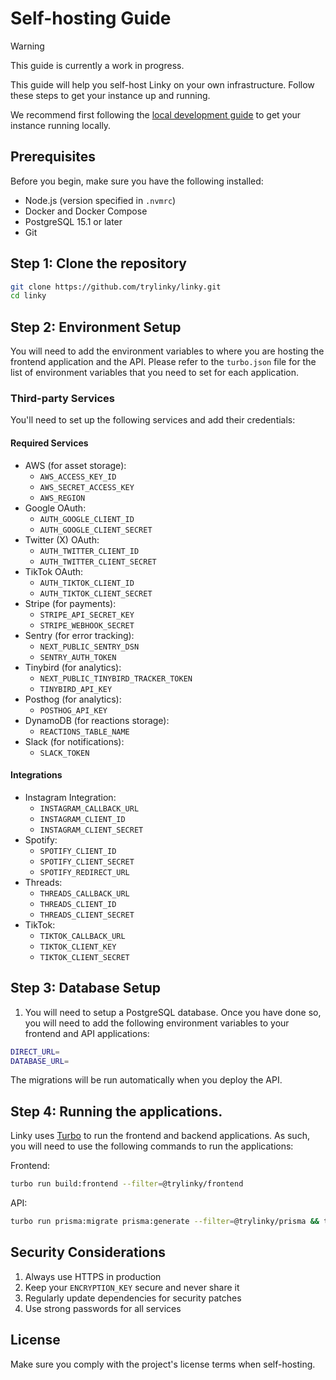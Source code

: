 # Self-hosting Guide

> [!WARNING]
> This guide is currently a work in progress.

This guide will help you self-host Linky on your own infrastructure. Follow these steps to get your instance up and running.

We recommend first following the [local development guide](./local-development.md) to get your instance running locally.

## Prerequisites

Before you begin, make sure you have the following installed:

- Node.js (version specified in `.nvmrc`)
- Docker and Docker Compose
- PostgreSQL 15.1 or later
- Git

## Step 1: Clone the repository

```bash
git clone https://github.com/trylinky/linky.git
cd linky
```

## Step 2: Environment Setup

You will need to add the environment variables to where you are hosting the
frontend application and the API. Please refer to the `turbo.json` file for
the list of environment variables that you need to set for each application.

### Third-party Services

You'll need to set up the following services and add their credentials:

#### Required Services

- AWS (for asset storage):
  - `AWS_ACCESS_KEY_ID`
  - `AWS_SECRET_ACCESS_KEY`
  - `AWS_REGION`
- Google OAuth:
  - `AUTH_GOOGLE_CLIENT_ID`
  - `AUTH_GOOGLE_CLIENT_SECRET`
- Twitter (X) OAuth:
  - `AUTH_TWITTER_CLIENT_ID`
  - `AUTH_TWITTER_CLIENT_SECRET`
- TikTok OAuth:
  - `AUTH_TIKTOK_CLIENT_ID`
  - `AUTH_TIKTOK_CLIENT_SECRET`
- Stripe (for payments):
  - `STRIPE_API_SECRET_KEY`
  - `STRIPE_WEBHOOK_SECRET`
- Sentry (for error tracking):
  - `NEXT_PUBLIC_SENTRY_DSN`
  - `SENTRY_AUTH_TOKEN`
- Tinybird (for analytics):
  - `NEXT_PUBLIC_TINYBIRD_TRACKER_TOKEN`
  - `TINYBIRD_API_KEY`
- Posthog (for analytics):
  - `POSTHOG_API_KEY`
- DynamoDB (for reactions storage):
  - `REACTIONS_TABLE_NAME`
- Slack (for notifications):
  - `SLACK_TOKEN`

#### Integrations

- Instagram Integration:
  - `INSTAGRAM_CALLBACK_URL`
  - `INSTAGRAM_CLIENT_ID`
  - `INSTAGRAM_CLIENT_SECRET`
- Spotify:
  - `SPOTIFY_CLIENT_ID`
  - `SPOTIFY_CLIENT_SECRET`
  - `SPOTIFY_REDIRECT_URL`
- Threads:
  - `THREADS_CALLBACK_URL`
  - `THREADS_CLIENT_ID`
  - `THREADS_CLIENT_SECRET`
- TikTok:
  - `TIKTOK_CALLBACK_URL`
  - `TIKTOK_CLIENT_KEY`
  - `TIKTOK_CLIENT_SECRET`

## Step 3: Database Setup

1. You will need to setup a PostgreSQL database. Once you have done so, you will need to add the following environment variables to your frontend and API applications:

```bash
DIRECT_URL=
DATABASE_URL=
```

The migrations will be run automatically when you deploy the API.

## Step 4: Running the applications.

Linky uses [Turbo](https://turbo.build/) to run the frontend and backend applications. As such, you will need to use the following commands to run the applications:

Frontend:

```bash
turbo run build:frontend --filter=@trylinky/frontend
```

API:

```bash
turbo run prisma:migrate prisma:generate --filter=@trylinky/prisma && turbo run build:api --filter=@trylinky/api
```

## Security Considerations

1. Always use HTTPS in production
2. Keep your `ENCRYPTION_KEY` secure and never share it
3. Regularly update dependencies for security patches
4. Use strong passwords for all services

## License

Make sure you comply with the project's license terms when self-hosting.
